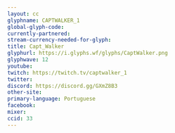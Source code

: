 ```yaml
---
layout: cc
glyphname: CAPTWALKER_1
global-glyph-code: 
currently-partnered: 
stream-currency-needed-for-glyph: 
title: Capt_Walker
glyphurl: https://i.glyphs.wf/glyphs/CaptWalker.png
glyphwave: 12
youtube: 
twitch: https://twitch.tv/captwalker_1
twitter: 
discord: https://discord.gg/GXmZ8B3
other-site: 
primary-language: Portuguese
facebook: 
mixer: 
ccid: 33
---
```


